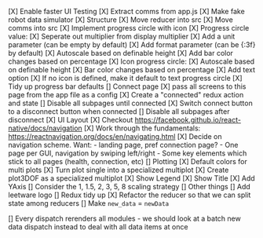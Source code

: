 [X] Enable faster UI Testing
  [X] Extract comms from app.js
  [X] Make fake robot data simulator
[X] Structure
  [X] Move reducer into src
  [X] Move comms into src
[X] Implement progress circle with icon
[X] Progress circle value:
  [X] Seperate out multiplier from display multiplier
  [X] Add a unit parameter (can be empty by default)
  [X] Add format parameter (can be {:3f} by default)
  [X] Autoscale based on definable height
  [X] Add bar color changes based on percentage
[X] Icon progress circle:
  [X] Autoscale based on definable height
  [X] Bar color changes based on percentage
  [X] Add text option
  [X] If no icon is defined, make it default to text progress circle
  [X] Tidy up progress bar defaults
[] Connect page
  [X] pass all screens to this page from the app file as a config
  [X] Create a "connected" redux action and state
  [] Disable all subpages until connected
  [X] Switch connect button to a disconnect button when connected
  [] Disable all subpages after disconnect
[X] UI Layout
  [X] Checkout https://facebook.github.io/react-native/docs/navigation
  [X] Work through the fundamentals: https://reactnavigation.org/docs/en/navigating.html
  [X] Decide on navigation scheme. Want:
    - landing page, pref connection page?
    - One page per GUI, navigation by swiping left/right
    - Some key elements which stick to all pages (health, connection, etc)
[] Plotting
  [X] Default colors for multi plots
  [X] Turn plot single into a specialized multiplot
  [X] Create plot3DOF as a specialized multiplot
  [X] Show Legend
  [X] Show Title
  [X] Add YAxis
  [] Consider the 1, 1.5, 2, 3, 5, 8 scaling strategy
[] Other things
  [] Add leetware logo
[] Redux tidy up
  [X] Refactor the reducer so that we can split state among reducers
  [] Make `new_data` = `newData`

[] Every dispatch rerenders all modules - we should look at a batch new data dispatch instead to deal with
  all data items at once



